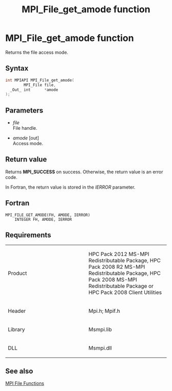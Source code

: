﻿---
title: MPI_File_get_amode function
TOCTitle: MPI_File_get_amode function
ms:assetid: a100cb7d-34a9-4f53-9c6e-9f0c4bbc8f09
ms:mtpsurl: https://msdn.microsoft.com/en-us/library/Dn473311(v=VS.85)
ms:contentKeyID: 59360857
ms.date: 03/28/2018
mtps_version: v=VS.85
f1_keywords:
- MPI_FILE_GET_AMODE
- mpif/MPI_File_get_amode
- mpi/MPI_FILE_GET_AMODE
dev_langs:
- C++
- C
---

# MPI\_File\_get\_amode function

Returns the file access mode.

## Syntax

``` c++
int MPIAPI MPI_File_get_amode(
        MPI_File file,
  _Out_ int      *amode
);
```

## Parameters

  - *file*  
    File handle.

  - *amode* \[out\]  
    Access mode.

## Return value

Returns **MPI\_SUCCESS** on success. Otherwise, the return value is an error code.

In Fortran, the return value is stored in the *IERROR* parameter.

## Fortran

    MPI_FILE_GET_AMODE(FH, AMODE, IERROR)
        INTEGER FH, AMODE, IERROR

## Requirements

<table>
<colgroup>
<col style="width: 50%" />
<col style="width: 50%" />
</colgroup>
<tbody>
<tr class="odd">
<td><p>Product</p></td>
<td><p>HPC Pack 2012 MS-MPI Redistributable Package, HPC Pack 2008 R2 MS-MPI Redistributable Package, HPC Pack 2008 MS-MPI Redistributable Package or HPC Pack 2008 Client Utilities</p></td>
</tr>
<tr class="even">
<td><p>Header</p></td>
<td>Mpi.h;
Mpif.h</td>
</tr>
<tr class="odd">
<td><p>Library</p></td>
<td>Msmpi.lib</td>
</tr>
<tr class="even">
<td><p>DLL</p></td>
<td>Msmpi.dll</td>
</tr>
</tbody>
</table>


## See also

[MPI File Functions](mpi-file-functions.md)

